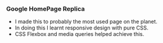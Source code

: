 ### Google HomePage Replica
* I made this to probably the most used page on the planet.
* In doing this I learnt responsive design with pure CSS.
* CSS Flexbox and media queries helped achieve this.
